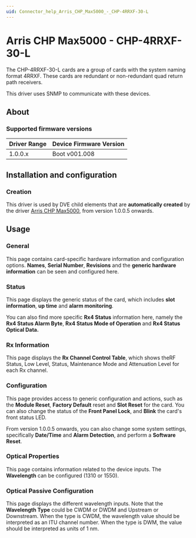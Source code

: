 ```yaml
---
uid: Connector_help_Arris_CHP_Max5000_-_CHP-4RRXF-30-L
---
```


# Arris CHP Max5000 - CHP-4RRXF-30-L

The CHP-4RRXF-30-L cards are a group of cards with the system naming format 4RRXF. These cards are redundant or non-redundant quad return path receivers.

This driver uses SNMP to communicate with these devices.

## About

### Supported firmware versions

| **Driver Range** | **Device Firmware Version** |
|------------------|-----------------------------|
| 1.0.0.x          | Boot v001.008               |

## Installation and configuration

### Creation

This driver is used by DVE child elements that are **automatically created** by the driver [Arris CHP Max5000](xref:Connector_help_Arris_CHP_Max5000), from version 1.0.0.5 onwards.

## Usage

### General

This page contains card-specific hardware information and configuration options. **Names**, **Serial Number**, **Revisions** and the **generic hardware information** can be seen and configured here.

### Status

This page displays the generic status of the card, which includes **slot information**, **up time** and **alarm monitoring**.

You can also find more specific **Rx4 Status** information here, namely the **Rx4 Status Alarm Byte**, **Rx4 Status Mode of Operation** and **Rx4 Status Optical Data.**

### Rx Information

This page displays the **Rx Channel Control Table**, which shows theRF Status, Low Level, Status, Maintenance Mode and Attenuation Level for each Rx channel.

### Configuration

This page provides access to generic configuration and actions, such as the **Module Reset**, **Factory Default** reset and **Slot Reset** for the card. You can also change the status of the **Front Panel Lock**, and **Blink** the card's front status LED.

From version 1.0.0.5 onwards, you can also change some system settings, specifically **Date/Time** and **Alarm Detection**, and perform a **Software Reset**.

### Optical Properties

This page contains information related to the device inputs. The **Wavelength** can be configured (1310 or 1550).

### Optical Passive Configuration

This page displays the different wavelength inputs. Note that the **Wavelength Type** could be CWDM or DWDM and Upstream or Downstream. When the type is CWDM, the wavelength value should be interpreted as an ITU channel number. When the type is DWM, the value should be interpreted as units of 1 nm.
